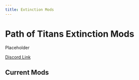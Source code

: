 ```yaml
---
title: Extinction Mods
---
```


# Path of Titans Extinction Mods

Placeholder

[Discord Link](#)

## Current Mods

<!-- ### [Chaos Triceratops](#) -->

